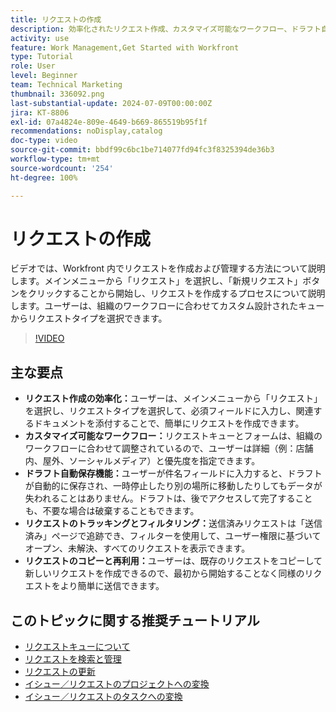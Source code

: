 ```yaml
---
title: リクエストの作成
description: 効率化されたリクエスト作成、カスタマイズ可能なワークフロー、ドラフト自動保存、トラッキングおよびフィルタリングツール、リクエストのコピーと再利用の機能により、Workfront の効率が向上します。
activity: use
feature: Work Management,Get Started with Workfront
type: Tutorial
role: User
level: Beginner
team: Technical Marketing
thumbnail: 336092.png
last-substantial-update: 2024-07-09T00:00:00Z
jira: KT-8806
exl-id: 07a4824e-809e-4649-b669-865519b95f1f
recommendations: noDisplay,catalog
doc-type: video
source-git-commit: bbdf99c6bc1be714077fd94fc3f8325394de36b3
workflow-type: tm+mt
source-wordcount: '254'
ht-degree: 100%

---
```


# リクエストの作成

ビデオでは、Workfront 内でリクエストを作成および管理する方法について説明します。メインメニューから「リクエスト」を選択し、「新規リクエスト」ボタンをクリックすることから開始し、リクエストを作成するプロセスについて説明します。ユーザーは、組織のワークフローに合わせてカスタム設計されたキューからリクエストタイプを選択できます。

>[!VIDEO](https://video.tv.adobe.com/v/336092/?quality=12&learn=on&enablevpops=1)

## 主な要点

* **リクエスト作成の効率化：**&#x200B;ユーザーは、メインメニューから「リクエスト」を選択し、リクエストタイプを選択して、必須フィールドに入力し、関連するドキュメントを添付することで、簡単にリクエストを作成できます。
* **カスタマイズ可能なワークフロー：**&#x200B;リクエストキューとフォームは、組織のワークフローに合わせて調整されているので、ユーザーは詳細（例：店舗内、屋外、ソーシャルメディア）と優先度を指定できます。
* **ドラフト自動保存機能：**&#x200B;ユーザーが件名フィールドに入力すると、ドラフトが自動的に保存され、一時停止したり別の場所に移動したりしてもデータが失われることはありません。ドラフトは、後でアクセスして完了することも、不要な場合は破棄することもできます。
* **リクエストのトラッキングとフィルタリング：**&#x200B;送信済みリクエストは「送信済み」ページで追跡でき、フィルターを使用して、ユーザー権限に基づいてオープン、未解決、すべてのリクエストを表示できます。
* **リクエストのコピーと再利用：**&#x200B;ユーザーは、既存のリクエストをコピーして新しいリクエストを作成できるので、最初から開始することなく同様のリクエストをより簡単に送信できます。

## このトピックに関する推奨チュートリアル

* [リクエストキューについて](/help/manage-work/request-queues/understand-request-queues.md)
* [リクエストを検索と管理](/help/manage-work/issues-requests/find-requests.md)
* [リクエストの更新](/help/manage-work/issues-requests/update-a-request.md)
* [イシュー／リクエストのプロジェクトへの変換](/help/manage-work/issues-requests/create-a-project-from-a-request.md)
* [イシュー／リクエストのタスクへの変換](/help/manage-work/issues-requests/convert-issues-to-other-work-items.md)
